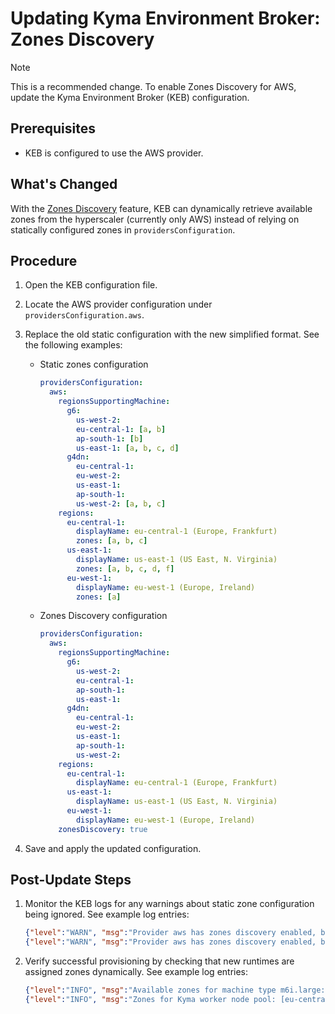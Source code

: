<!--{"metadata":{"requirement":"RECOMMENDED","type":"INTERNAL","category":"CONFIGURATION","additionalFiles":0}}-->

# Updating Kyma Environment Broker: Zones Discovery

> [!NOTE]
> This is a recommended change. To enable Zones Discovery for AWS, update the Kyma Environment Broker (KEB) configuration.

## Prerequisites

- KEB is configured to use the AWS provider.

## What's Changed

With the [Zones Discovery](https://github.com/kyma-project/kyma-environment-broker/blob/main/docs/contributor/03-55-zones-discovery.md) feature, KEB can dynamically retrieve available zones from the hyperscaler (currently only AWS) instead of relying on statically configured zones in `providersConfiguration`.

## Procedure

1. Open the KEB configuration file.
2. Locate the AWS provider configuration under `providersConfiguration.aws`.
3. Replace the old static configuration with the new simplified format. See the following examples:

    - Static zones configuration
    
        ```yaml
        providersConfiguration:
          aws:
            regionsSupportingMachine:
              g6:
                us-west-2:
                eu-central-1: [a, b]
                ap-south-1: [b]
                us-east-1: [a, b, c, d]
              g4dn:
                eu-central-1:
                eu-west-2:
                us-east-1:
                ap-south-1:
                us-west-2: [a, b, c]
            regions:
              eu-central-1:
                displayName: eu-central-1 (Europe, Frankfurt)
                zones: [a, b, c]
              us-east-1:
                displayName: us-east-1 (US East, N. Virginia)
                zones: [a, b, c, d, f]
              eu-west-1:
                displayName: eu-west-1 (Europe, Ireland)
                zones: [a]
        ```

    - Zones Discovery configuration
    
        ```yaml
        providersConfiguration:
          aws:
            regionsSupportingMachine:
              g6:
                us-west-2:
                eu-central-1:
                ap-south-1:
                us-east-1:
              g4dn:
                eu-central-1:
                eu-west-2:
                us-east-1:
                ap-south-1:
                us-west-2:
            regions:
              eu-central-1:
                displayName: eu-central-1 (Europe, Frankfurt)
              us-east-1:
                displayName: us-east-1 (US East, N. Virginia)
              eu-west-1:
                displayName: eu-west-1 (Europe, Ireland)
            zonesDiscovery: true
        ```

4. Save and apply the updated configuration.

## Post-Update Steps

1. Monitor the KEB logs for any warnings about static zone configuration being ignored. See example log entries:

    ```json lines
    {"level":"WARN", "msg":"Provider aws has zones discovery enabled, but region us-west-2 is configured with 4 static zone(s), which will be ignored."}
    {"level":"WARN", "msg":"Provider aws has zones discovery enabled, but machine type g6 in region ap-south-1 is configured with 1 static zone(s), which will be ignored."}
    ```

2. Verify successful provisioning by checking that new runtimes are assigned zones dynamically. See example log entries:

    ```json lines
    {"level":"INFO", "msg":"Available zones for machine type m6i.large: [eu-central-1c eu-central-1b eu-central-1a]"}
    {"level":"INFO", "msg":"Zones for Kyma worker node pool: [eu-central-1c eu-central-1b eu-central-1a]"}
    ```
